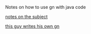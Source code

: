Notes on how to use gn with java code

[notes on the subject](https://groups.google.com/g/ninja-build/c/AS-gvHMtU30)


[this guy writes his own gn](https://bernsteinbear.com/blog/ninja-is-enough/)



